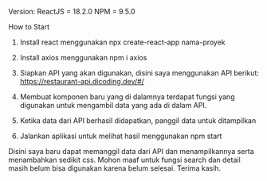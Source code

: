Version:
ReactJS = 18.2.0
NPM = 9.5.0

How to Start
1. Install react menggunakan
    npx create-react-app nama-proyek
    
2. Install axios menggunakan
    npm i axios

3. Siapkan API yang akan digunakan, disini saya menggunakan API berikut:
    https://restaurant-api.dicoding.dev/#/

4. Membuat komponen baru yang di dalamnya terdapat fungsi yang digunakan untuk mengambil data yang ada di dalam API.

5. Ketika data dari API berhasil didapatkan, panggil data untuk ditampilkan

6. Jalankan aplikasi untuk melihat hasil menggunakan
    npm start

Disini saya baru dapat memanggil data dari API dan menampilkannya serta menambahkan sedikit css.
Mohon maaf untuk fungsi search dan detail masih belum bisa digunakan karena belum selesai.
Terima kasih.
